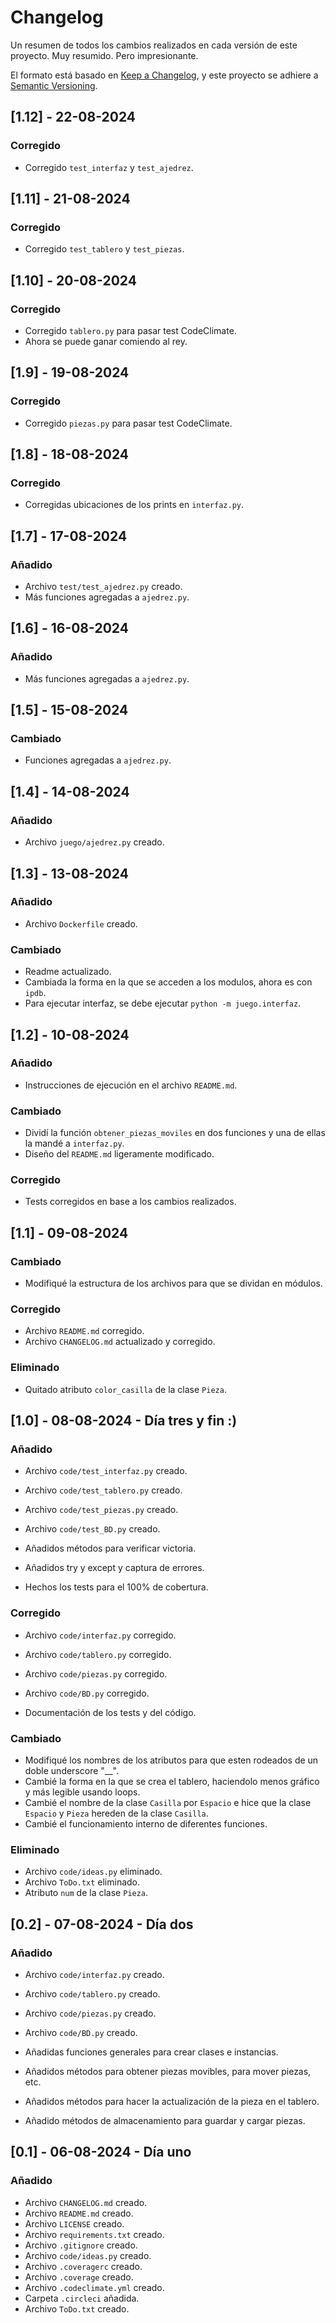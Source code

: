 # Changelog

Un resumen de todos los cambios realizados en cada versión de este proyecto.
Muy resumido. Pero impresionante.

El formato está basado en [Keep a Changelog](https://keepachangelog.com/en/1.1.0/),
y este proyecto se adhiere a [Semantic Versioning](https://semver.org/spec/v2.0.0.html).

## [1.12] - 22-08-2024

### Corregido

- Corregido `test_interfaz` y `test_ajedrez`.

## [1.11] - 21-08-2024

### Corregido

- Corregido `test_tablero` y `test_piezas`.

## [1.10] - 20-08-2024

### Corregido

- Corregido `tablero.py` para pasar test CodeClimate.
- Ahora se puede ganar comiendo al rey.

## [1.9] - 19-08-2024

### Corregido

- Corregido `piezas.py` para pasar test CodeClimate.

## [1.8] - 18-08-2024

### Corregido

- Corregidas ubicaciones de los prints en `interfaz.py`.

## [1.7] - 17-08-2024

### Añadido

- Archivo `test/test_ajedrez.py` creado.
- Más funciones agregadas a `ajedrez.py`.

## [1.6] - 16-08-2024

### Añadido

- Más funciones agregadas a `ajedrez.py`.

## [1.5] - 15-08-2024

### Cambiado

- Funciones agregadas a `ajedrez.py`.

## [1.4] - 14-08-2024

### Añadido

- Archivo `juego/ajedrez.py` creado.

## [1.3] - 13-08-2024

### Añadido

- Archivo `Dockerfile` creado.

### Cambiado

- Readme actualizado.
- Cambiada la forma en la que se acceden a los modulos, ahora es con `ipdb`.
- Para ejecutar interfaz, se debe ejecutar `python -m juego.interfaz`.

## [1.2] - 10-08-2024

### Añadido

- Instrucciones de ejecución en el archivo `README.md`.

### Cambiado

- Dividí la función `obtener_piezas_moviles` en dos funciones y una de ellas la mandé a `interfaz.py`.
- Diseño del `README.md` ligeramente modificado.

### Corregido

- Tests corregidos en base a los cambios realizados.

## [1.1] - 09-08-2024

### Cambiado

- Modifiqué la estructura de los archivos para que se dividan en módulos.

### Corregido

- Archivo `README.md` corregido.
- Archivo `CHANGELOG.md` actualizado y corregido.

### Eliminado

- Quitado atributo `color_casilla` de la clase `Pieza`.

## [1.0] - 08-08-2024 - Día tres y fin :)

### Añadido

- Archivo `code/test_interfaz.py` creado.
- Archivo `code/test_tablero.py` creado.
- Archivo `code/test_piezas.py` creado.
- Archivo `code/test_BD.py` creado.

- Añadidos métodos para verificar victoria.
- Añadidos try y except y captura de errores.
- Hechos los tests para el 100% de cobertura.

### Corregido

- Archivo `code/interfaz.py` corregido.
- Archivo `code/tablero.py` corregido.
- Archivo `code/piezas.py` corregido.
- Archivo `code/BD.py` corregido.

- Documentación de los tests y del código.

### Cambiado

- Modifiqué los nombres de los atributos para que esten rodeados de un doble underscore "__".
- Cambié la forma en la que se crea el tablero, haciendolo menos gráfico y
  más legible usando loops.
- Cambié el nombre de la clase `Casilla` por `Espacio` e hice que la clase
  `Espacio` y `Pieza` hereden de la clase `Casilla`.
- Cambié el funcionamiento interno de diferentes funciones.

### Eliminado

- Archivo `code/ideas.py` eliminado.
- Archivo `ToDo.txt` eliminado.
- Atributo `num` de la clase `Pieza`.

## [0.2] - 07-08-2024 - Día dos

### Añadido

- Archivo `code/interfaz.py` creado.
- Archivo `code/tablero.py` creado.
- Archivo `code/piezas.py` creado.
- Archivo `code/BD.py` creado.

- Añadidas funciones generales para crear clases e instancias.
- Añadidos métodos para obtener piezas movibles, para mover piezas, etc.
- Añadidos métodos para hacer la actualización de la pieza en el tablero.
- Añadido métodos de almacenamiento para guardar y cargar piezas.

## [0.1] - 06-08-2024 - Día uno

### Añadido

- Archivo `CHANGELOG.md` creado.
- Archivo `README.md` creado.
- Archivo `LICENSE` creado.
- Archivo `requirements.txt` creado.
- Archivo `.gitignore` creado.
- Archivo `code/ideas.py` creado.
- Archivo `.coveragerc` creado.
- Archivo `.coverage` creado.
- Archivo `.codeclimate.yml` creado.
- Carpeta `.circleci` añadida.
- Archivo `ToDo.txt` creado.
